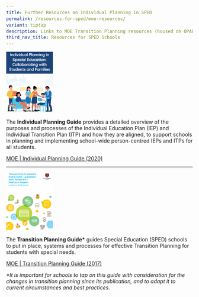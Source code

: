 ```yaml
---
title: Further Resources on Individual Planning in SPED
permalink: /resources-for-sped/moe-resources/
variant: tiptap
description: Links to MOE Transition Planning resources (housed on OPAL)
third_nav_title: Resources for SPED Schools
---
```

<p></p>
<div class="isomer-image-wrapper">
<img style="width: 25%;" height="auto" width="100%" alt="" src="/images/individual_planning_guide.png">
</div>
<p>The <strong>Individual Planning Guide</strong> provides a detailed overview
of the purposes and processes of the Individual Education Plan (IEP) and
Individual Transition Plan (ITP) and how they are aligned, to support schools
in planning and implementing school-wide person-centred IEPs and ITPs for
all students.&nbsp;</p>
<p><a href="/files/Resources for SPED Schools/MOE Resources/MOE_Individual_Planning_Guide__2020___compressed_.pdf" class="Hyperlink SCXW253498063 BCX8" rel="noreferrer noopener" target="_blank"><u>MOE | Individual Planning Guide (2020)</u></a>&nbsp;</p>
<hr>
<p></p>
<div class="isomer-image-wrapper">
<img style="width: 25%;" height="auto" width="100%" alt="" src="/images/transition_planning_guide.png">
</div>
<p>The <strong>Transition Planning Guide*</strong> guides Special Education
(SPED) schools to put in place, systems and processes for effective Transition
Planning for students with special needs.&nbsp;</p>
<p><a href="/files/Resources for SPED Schools/MOE Resources/MOE_Transition_Planning_Guide__2017_.pdf" class="Hyperlink SCXW16098627 BCX8" rel="noreferrer noopener" target="_blank"><u>MOE | Transition Planning Guide (2017)</u></a>&nbsp;</p>
<p><em>*It is important for schools to tap on this guide with consideration for the changes in transition planning since its publication, and to adapt it to current circumstances and best practices.&nbsp;</em>
</p>